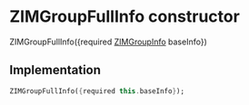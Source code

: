 


# ZIMGroupFullInfo constructor







ZIMGroupFullInfo({required [ZIMGroupInfo](../../zego_uikit_prebuilt_live_audio_room/ZIMGroupInfo-class.md) baseInfo})





## Implementation

```dart
ZIMGroupFullInfo({required this.baseInfo});
```







